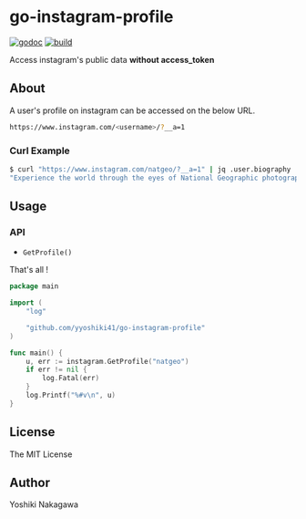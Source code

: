 # go-instagram-profile

[![godoc](https://godoc.org/github.com/yyoshiki41/go-instagram-profile?status.svg)](https://godoc.org/github.com/yyoshiki41/go-instagram-profile)
[![build](https://travis-ci.org/yyoshiki41/go-instagram-profile.svg?branch=master)](https://travis-ci.org/yyoshiki41/go-instagram-profile)

Access instagram's public data __without access_token__

## About

A user's profile on instagram can be accessed on the below URL.

```bash
https://www.instagram.com/<username>/?__a=1
```

### Curl Example

```bash
$ curl "https://www.instagram.com/natgeo/?__a=1" | jq .user.biography
"Experience the world through the eyes of National Geographic photographers."
```

## Usage

### API

- `GetProfile()`

That's all !

```go
package main

import (
	"log"

	"github.com/yyoshiki41/go-instagram-profile"
)

func main() {
	u, err := instagram.GetProfile("natgeo")
	if err != nil {
		log.Fatal(err)
	}
	log.Printf("%#v\n", u)
}
```

## License 

The MIT License

## Author

Yoshiki Nakagawa
